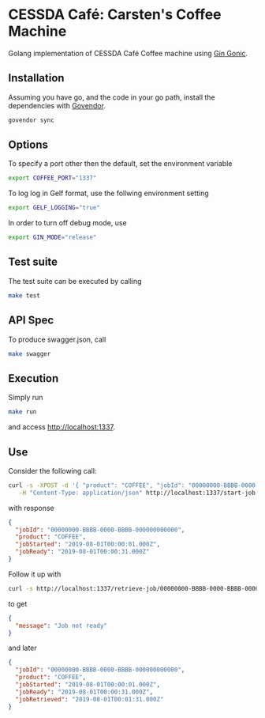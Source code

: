 # CESSDA Café: Carsten's Coffee Machine

Golang implementation of CESSDA Café Coffee machine using [Gin Gonic](https://github.com/gin-gonic/gin/).

## Installation

Assuming you have go, and the code in your go path,
install the dependencies with [Govendor](https://github.com/kardianos/govendor).

```bash
govendor sync
```

## Options

To specify a port other then the default, set the environment variable
```bash
export COFFEE_PORT="1337"
```

To log log in Gelf format, use the follwing environment setting
```bash
export GELF_LOGGING="true"
```

In order to turn off debug mode, use
```bash
export GIN_MODE="release"
```

## Test suite

The test suite can be executed by calling

```bash
make test
```

## API Spec

To produce swagger.json, call
```bash
make swagger
```


## Execution

Simply run

```bash
make run
```

and access <http://localhost:1337>.

## Use

Consider the following call:
```bash
curl -s -XPOST -d '{ "product": "COFFEE", "jobId": "00000000-BBBB-0000-BBBB-000000000000" }' \
   -H "Content-Type: application/json" http://localhost:1337/start-job
```
with response
```json
{
  "jobId": "00000000-BBBB-0000-BBBB-000000000000",
  "product": "COFFEE",
  "jobStarted": "2019-08-01T00:00:01.000Z",
  "jobReady": "2019-08-01T00:00:31.000Z"
}
```

Follow it up with
```bash
curl -s http://localhost:1337/retrieve-job/00000000-BBBB-0000-BBBB-000000000000
```
to get
```json
{
  "message": "Job not ready"
}
```
and later
```json
{
  "jobId": "00000000-BBBB-0000-BBBB-000000000000",
  "product": "COFFEE",
  "jobStarted": "2019-08-01T00:00:01.000Z",
  "jobReady": "2019-08-01T00:00:31.000Z",
  "jobRetrieved": "2019-08-01T00:01:31.000Z"
}
```

